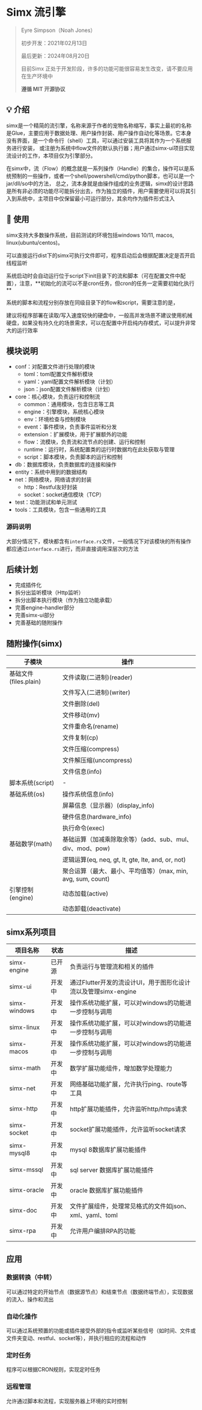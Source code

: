 # Simx 流引擎

> Eyre Simpson（Noah Jones）
>
> 初步开发：2021年02月13日
>
> 最后更新：2024年08月20日
>
> 目前Simx 正处于开发阶段，许多的功能可能很容易发生改变，请不要应用在生产环境中
>
> **遵循 MIT 开源协议**

## 💡 介绍

simx是一个精简的流引擎，名称来源于作者的宠物名称缩写，事实上最初的名称是Glue，主要应用于数据处理、用户操作封装、用户操作自动化等场景。它本身没有界面，是一个命令行（shell）工具，可以通过安装工具将其作为一个系统服务进行安装，
或注册为系统中flow文件的默认执行器；用户通过simx-ui项目实现流设计的工作，本项目仅为引擎部分。

在simx中，流（Flow）的概念就是一系列操作（Handle）的集合，操作可以是系统预制的一些操作，或者一个shell/powershell/cmd/python脚本，也可以是一个jar/dll/so中的方法，
总之，流本身就是由操作组成的业务逻辑，simx的设计思路是所有非必须的功能尽可能拆分出去，作为独立的插件，用户需要使用可以将其引入到系统中，主项目中仅保留最小可运行部分，其余均作为插件形式注入

## 🌟 使用

simx支持大多数操作系统，目前测试的环境包括windows 10/11, macos, linux(ubuntu/centos)。

可以直接运行dist下的simx可执行文件即可，程序启动后会根据配置决定是否开启线程监听

系统启动时会自动运行位于script下init目录下的流和脚本（可在配置文件中配置），注意，**初始化的流可以不是cron任务，但cron的任务一定需要初始化执行
**

系统的脚本和流程分别存放在同级目录下的flow和script，需要注意的是，

建议将程序部署在读取/写入速度较快的硬盘中，一般高并发场景不建议使用机械硬盘，如果没有持久化的场景需求，可以在配置中开启纯内存模式，可以提升非常大的运行效率

## 模块说明

- conf：对配置文件进行处理的模块
    - toml：toml配置文件解析模块
    - yaml：yaml配置文件解析模块（计划）
    - json：json配置文件解析模块（计划）
- core：核心模块，负责运行和控制流
    - common：通用模块，包含日志等工具
    - engine：引擎模块，系统核心模块
    - env：环境检查与控制模块
    - event：事件模块，负责事件监听和分发
    - extension：扩展模块，用于扩展额外的功能
    - flow：流模块，负责流和流节点的创建、运行和控制
    - runtime：运行时，系统配置类的运行时数据均在此处获取与管理
    - script：脚本模块，负责脚本的运行和控制
- db：数据库模块，负责数据库的连接和操作
- entity：系统中用到的数据结构
- net：网络模块，网络请求的封装
    - http：Restful友好封装
    - socket：socket通信模块（TCP）
- test：功能测试和单元测试
- tools：工具模块，包含一些通用的工具

### 源码说明

大部分情况下，模块都含有`interface.rs`文件，一般情况下对该模块的所有操作都应通过`interface.rs`进行，而非直接调用深层次的方法

## 后续计划

- 完成插件化
- 拆分出监听模块（Http监听）
- 拆分出脚本执行模块（作为独立功能承载）
- 完善engine-handler部分
- 完善simx-ui部分
- 完善基础的随附操作

## 随附操作(simx)

| **子模块**           | **操作**                                        |
|-------------------|-----------------------------------------------|
| 基础文件(files.plain) | 文件读取(二进制)(reader)                             |
|                   | 文件写入(二进制)(writer)                             |
|                   | 文件删除(del)                                     |
|                   | 文件移动(mv)                                      |
|                   | 文件重命名(rename)                                 |
|                   | 文件复制(cp)                                      |
|                   | 文件压缩(compress)                                |
|                   | 文件解压缩(uncompress)                             |
|                   | 文件信息(info)                                    |
| 脚本系统(script)      | -                                             |
| 基础系统(os)          | 操作系统信息(info)                                  |
|                   | 屏幕信息（显示器）(display_info)                       |
|                   | 硬件信息(hardware_info)                           |
|                   | 执行命令(exec)                                    |
| 基础数学(math)        | 基础运算（加减乘除取余等）(add、sub、mul、div、mod、pow)        |
|                   | 逻辑运算(eq, neq, gt, lt, gte, lte, and, or, not) |
|                   | 聚合运算（最大、最小、平均值等）(max, min, avg, sum, count)   |
| 引擎控制(engine)      | 动态加载(active)                                  |
|                   | 动态卸载(deactivate)                              |

## simx系列项目

| **项目名称**     | **状态** | **描述**                                    |
|--------------|--------|-------------------------------------------|
| simx-engine  | 已开源    | 负责运行与管理流和相关的插件                            |
| simx-ui      | 开发中    | 通过Flutter开发的流设计UI，用于图形化设计流以及管理simx-engine |
| simx-windows | 开发中    | 操作系统功能扩展，可以对windows的功能进一步控制与调用            |
| simx-linux   | 开发中    | 操作系统功能扩展，可以对windows的功能进一步控制与调用            |
| simx-macos   | 开发中    | 操作系统功能扩展，可以对windows的功能进一步控制与调用            |
| simx-math    | 开发中    | 数学扩展功能组件，增加数学处理能力                         |
| simx-net     | 开发中    | 网络基础功能扩展，允许执行ping、route等工具                |
| simx-http    | 开发中    | http扩展功能插件，允许监听http/https请求               |
| simx-socket  | 开发中    | socket扩展功能插件，允许监听socket请求                 |
| simx-mysql8  | 开发中    | mysql 8数据库扩展功能插件                          |
| simx-mssql   | 开发中    | sql server 数据库扩展功能插件                      |
| simx-oracle  | 开发中    | oracle 数据库扩展功能插件                          |
| simx-doc     | 开发中    | 文件扩展组件，处理常见格式的文件如json、xml、yaml、toml       |
| simx-rpa     | 开发中    | 允许用户编排RPA的功能                              |

## 应用

### 数据转换（中转）

可以通过特定的开始节点（数据源节点）和结束节点（数据终端节点），实现数据的流入、操作和流出

### 自动化操作

可以通过系统预置的功能或插件接受外部的指令或监听某些信号（如时间、文件或文件夹变动、restful、socket等），并执行相应的流程和动作

### 定时任务

程序可以根据CRON规则，实现定时任务

### 远程管理

允许通过脚本和流程，实现服务器上环境的实时控制
